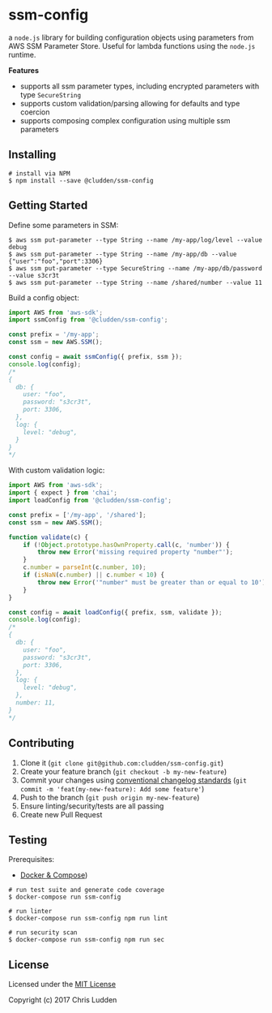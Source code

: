 # ssm-config
a `node.js` library for building configuration objects using parameters from AWS SSM Parameter Store. Useful for lambda functions using the `node.js` runtime.

**Features**
- supports all ssm parameter types, including encrypted parameters with type `SecureString`
- supports custom validation/parsing allowing for defaults and type coercion
- supports composing complex configuration using multiple ssm parameters

## Installing
```shell
# install via NPM
$ npm install --save @cludden/ssm-config
```

## Getting Started
Define some parameters in SSM:
```shell
$ aws ssm put-parameter --type String --name /my-app/log/level --value debug
$ aws ssm put-parameter --type String --name /my-app/db --value {"user":"foo","port":3306}
$ aws ssm put-parameter --type SecureString --name /my-app/db/password --value s3cr3t
$ aws ssm put-parameter --type String --name /shared/number --value 11
```

Build a config object:
```javascript
import AWS from 'aws-sdk';
import ssmConfig from '@cludden/ssm-config';

const prefix = '/my-app';
const ssm = new AWS.SSM();

const config = await ssmConfig({ prefix, ssm });
console.log(config);
/*
{
  db: {
    user: "foo",
    password: "s3cr3t",
    port: 3306,
  },
  log: {
    level: "debug",
  }
}
*/
```

With custom validation logic:
```javascript
import AWS from 'aws-sdk';
import { expect } from 'chai';
import loadConfig from '@cludden/ssm-config';

const prefix = ['/my-app', '/shared'];
const ssm = new AWS.SSM();

function validate(c) {
    if (!Object.prototype.hasOwnProperty.call(c, 'number')) {
        throw new Error('missing required property "number"');
    }
    c.number = parseInt(c.number, 10);
    if (isNaN(c.number) || c.number < 10) {
        throw new Error('"number" must be greater than or equal to 10');
    }
}

const config = await loadConfig({ prefix, ssm, validate });
console.log(config);
/*
{
  db: {
    user: "foo",
    password: "s3cr3t",
    port: 3306,
  },
  log: {
    level: "debug",
  },
  number: 11,
}
*/
```

## Contributing
1. Clone it (`git clone git@github.com:cludden/ssm-config.git`)
1. Create your feature branch (`git checkout -b my-new-feature`)
1. Commit your changes using [conventional changelog standards](https://github.com/bcoe/conventional-changelog-standard/blob/master/convention.md) (`git commit -m 'feat(my-new-feature): Add some feature'`)
1. Push to the branch (`git push origin my-new-feature`)
1. Ensure linting/security/tests are all passing
1. Create new Pull Request

## Testing
Prerequisites:
- [Docker & Compose](https://store.docker.com/search?offering=community&type=edition))

```shell
# run test suite and generate code coverage
$ docker-compose run ssm-config

# run linter
$ docker-compose run ssm-config npm run lint

# run security scan
$ docker-compose run ssm-config npm run sec
```

## License
Licensed under the [MIT License](LICENSE.md)

Copyright (c) 2017 Chris Ludden